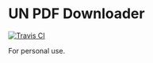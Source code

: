 # UN PDF Downloader

[![Travis CI](https://www.travis-ci.org/JieJiSS/unpdf.svg?branch=master&style=flat-square)](https://travis-ci.org/JieJiSS/unpdf)

For personal use.
